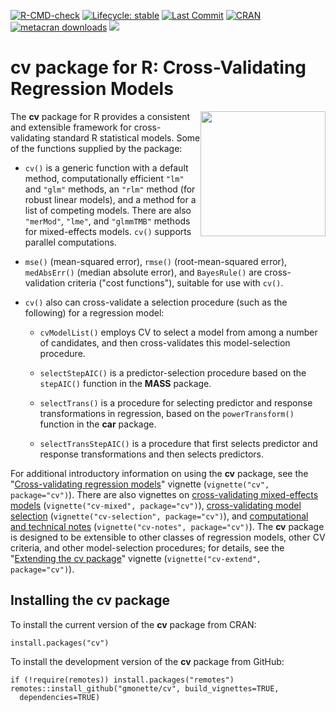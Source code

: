 <!-- badges: start -->

[![R-CMD-check](https://github.com/gmonette/cv/actions/workflows/R-CMD-check.yaml/badge.svg)](https://github.com/gmonette/cv/actions/workflows/R-CMD-check.yaml) [![Lifecycle: stable](https://img.shields.io/badge/lifecycle-stable-brightgreen.svg)](https://lifecycle.r-lib.org/articles/stages.html#stable) [![Last Commit](https://img.shields.io/github/last-commit/gmonette/cv)](https://github.com/gmonette/cv) [![CRAN](https://www.r-pkg.org/badges/version/cv)](https://cran.r-project.org/package=cv)
[![metacran downloads](https://cranlogs.r-pkg.org/badges/grand-total/cv)](https://cran.r-project.org/package=cv)
[![](https://img.shields.io/badge/pkgdown%20site-brightgreen)](https://gmonette.github.io/cv/) 

<!-- badges: end -->

# cv package for R: Cross-Validating Regression Models

<img src="man/figures/cv-hex.png" style="float:right; height:200px;"/>

The **cv** package for R provides a consistent and extensible framework for cross-validating standard R statistical models. Some of the functions supplied by the package:

-   `cv()` is a generic function with a default method, computationally efficient `"lm"` and `"glm"` methods, an `"rlm"` method (for robust linear models), and a method for a list of competing models. There are also `"merMod"`, `"lme"`, and `"glmmTMB"` methods for mixed-effects models. `cv()` supports parallel computations.

-   `mse()` (mean-squared error), `rmse()` (root-mean-squared error), `medAbsErr()` (median absolute error), and `BayesRule()` are cross-validation criteria ("cost functions"), suitable for use with `cv()`.

-   `cv()` also can cross-validate a selection procedure (such as the following) for a regression model:

    - `cvModelList()` employs CV to select a model from among a number of candidates, and then cross-validates this model-selection procedure.

    -   `selectStepAIC()` is a predictor-selection procedure based on the `stepAIC()` function in the **MASS** package.

    -   `selectTrans()` is a procedure for selecting predictor and response transformations in regression, based on the `powerTransform()` function in the **car** package.

    -   `selectTransStepAIC()` is a procedure that first selects predictor and response transformations and then selects predictors.

For additional introductory information on using the **cv** package, see the "[Cross-validating regression models](https://gmonette.github.io/cv/articles/cv.html)" vignette (`vignette("cv", package="cv")`). There are also vignettes on [cross-validating mixed-effects models](https://gmonette.github.io/cv/articles/cv-mixed.html) (`vignette("cv-mixed", package="cv")`), [cross-validating model selection](https://gmonette.github.io/cv/articles/cv-selection.html) (`vignette("cv-selection", package="cv")`), and [computational and technical notes](https://gmonette.github.io/cv/articles/cv-notes.html) (`vignette("cv-notes", package="cv")`). The **cv** package is designed to be extensible to other classes of regression models, other CV criteria, and other model-selection procedures; for details, see the "[Extending the cv package](https://gmonette.github.io/cv/articles/cv-extend.html)" vignette (`vignette("cv-extend", package="cv")`).

## Installing the cv package

To install the current version of the **cv** package from CRAN:

```
install.packages("cv")
```

To install the development version of the **cv** package from GitHub:

```
if (!require(remotes)) install.packages("remotes")
remotes::install_github("gmonette/cv", build_vignettes=TRUE,
  dependencies=TRUE)
```

